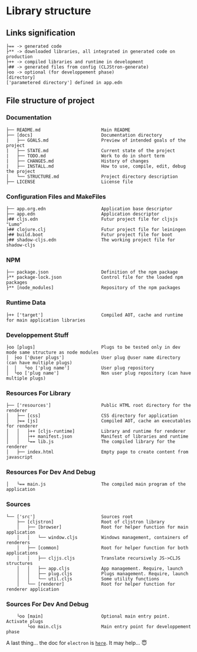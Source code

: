 # Library structure
## Links signification
    ├== -> generated code
    ├** -> downloaded libraries, all integrated in generated code on production
    ├++ -> compiled libraries and runtime in development
    ├## -> generated files from config (CLJStron-generate)
    ├oo -> optional (for developpement phase)
    [directory]
    ['parametered directory'] defined in app.edn

## File structure of project
### Documentation
    ├── README.md                       Main README
    ├── [docs]                          Documentation directory
    |   ├── GOALS.md                    Preview of intended goals of the project
    |   ├── STATE.md                    Current state of the project
    |   ├── TODO.md                     Work to do in short term
    |   ├── CHANGES.md                  History of changes
    |   ├── INSTALL.md                  How to use, compile, edit, debug the project
    │   └── STRUCTURE.md                Project directory description
    ├── LICENSE                         License file
### Configuration Files and MakeFiles
    ├── app.org.edn                     Application base descriptor
    ├── app.edn                         Application descriptor
    ├## cljs.edn                        Futur project file for cljsjs "Lumo"
    ├## clojure.clj                     Futur project file for leiningen
    ├## build.boot                      Futur project file for boot
    ├## shadow-cljs.edn                 The working project file for shadow-cljs
### NPM
    ├── package.json                    Definition of the npm package
    ├** package-lock.json               Control file for the loaded npm packages
    ├** [node_modules]                  Repository of the npm packages
### Runtime Data
    ├++ ['target']                      Compiled AOT, cache and runtime for main application libraries
### Developpement Stuff
    ├oo [plugs]                         Plugs to be tested only in dev mode same structure as node modules
    │  ├oo ['@user plugs']              User plug @user name directory (can have multiple plugs)
    │  │   └oo ['plug name']            User plug repository
    │  └oo ['plug name']                Non user plug repository (can have multiple plugs)
### Resources For Library
    ├── ['resources']                   Public HTML root directory for the renderer
    │   ├── [css]                       CSS directory for application
    │   ├== [js]                        Compiled AOT, cache an executables for renderer
    │   │   ├++ [cljs-runtime]          Library and runtime for renderer
    │   │   ├++ manifest.json           Manifest of libraries and runtime
    │   │   └== lib.js                  The compiled library for the renderer
    │   ├── index.html                  Empty page to create content from javascript
### Resources For Dev And Debug
    │   └== main.js                     The compiled main program of the application
### Sources
    └── ['src']                         Sources root
        ├── [cljstron]                  Root of cljstron library
        │   ├── [browser]               Root for helper function for main application
        │   │   └── window.cljs         Windows management, containers of renderers
        │   ├── [common]                Root for helper function for both applications
        │   │   ├── cljjs.cljs          Translate recursively JS->CLJS structures
        │   │   ├── app.cljs            App management. Require, launch
        │   │   ├── plug.cljs           Plugs management. Require, launch
        │   │   └── util.cljs           Some utility functions
        │   └── [renderer]              Root for helper function for renderer application
### Sources For Dev And Debug
        └oo [main]                      Optional main entry point. Activate plugs
            └oo main.cljs               Main entry point for developpement phase

A last thing... the doc for `electron` is [`here`](https://electron.atom.io/docs/). It may help... :innocent:
